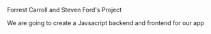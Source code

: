 Forrest Carroll and Steven Ford's Project

We are going to create a Javsacript backend and frontend for our app
